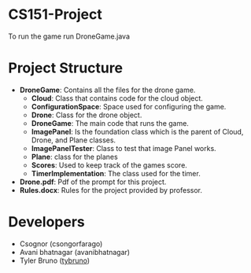 # CS151-Project

To run the game run DroneGame.java

# Project Structure
* **DroneGame**: Contains all the files for the drone game.
    * **Cloud**: Class that contains code for the cloud object.
    * **ConfigurationSpace**: Space used for configuring the game.
    * **Drone**: Class for the drone object.
    * **DroneGame**: The main code that runs the game.
    * **ImagePanel**: Is the foundation class which is the parent of Cloud, Drone, and Plane classes.
    * **ImagePanelTester**: Class to test that image Panel works.
    * **Plane**: class for the planes
    * **Scores**: Used to keep track of the games score.
    * **TimerImplementation**: The class used for the timer.
* **Drone.pdf**: Pdf of the prompt for this project.
* **Rules.docx**: Rules for the project provided by professor.
    
# Developers
* Csognor (csongorfarago)
* Avani bhatnagar (avanibhatnagar)
* Tyler Bruno ([tybruno](https://github.com/tybruno))